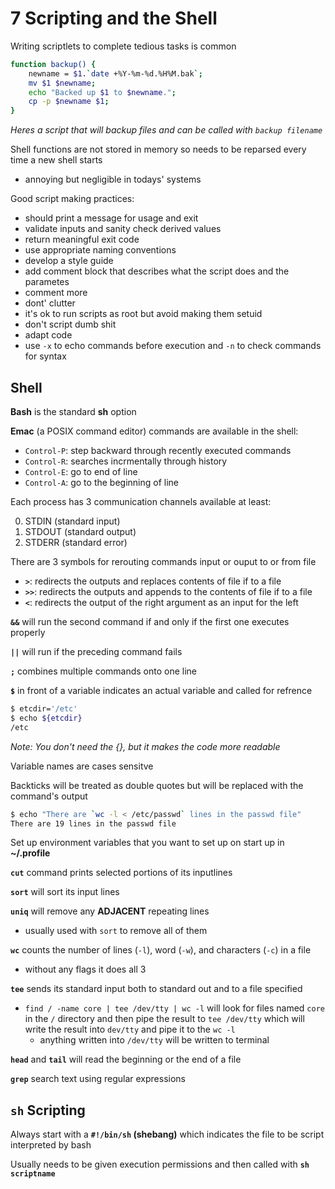 # 7 Scripting and the Shell

Writing scriptlets to complete tedious tasks is common

```sh
function backup() {
    newname = $1.`date +%Y-%m-%d.%H%M.bak`;
    mv $1 $newname;
    echo "Backed up $1 to $newname.";
    cp -p $newname $1;
}
```

_Heres a script that will backup files and can be called with `backup filename`_

Shell functions are not stored in memory so needs to be reparsed every time a new shell starts

- annoying but negligible in todays' systems

Good script making practices:

- should print a message for usage and exit
- validate inputs and sanity check derived values
- return meaningful exit code
- use appropriate naming conventions
- develop a style guide
- add comment block that describes what the script does and the parametes
- comment more
- dont' clutter
- it's ok to run scripts as root but avoid making them setuid
- don't script dumb shit
- adapt code
- use `-x` to echo commands before execution and `-n` to check commands for syntax

## Shell

**Bash** is the standard **sh** option

**Emac** (a POSIX command editor) commands are available in the shell:

- `Control-P`: step backward through recently executed commands
- `Control-R`: searches incrmentally through history
- `Control-E`: go to end of line
- `Control-A`: go to the beginning of line

Each process has 3 communication channels available at least:

0. STDIN (standard input)
1. STDOUT (standard output)
2. STDERR (standard error)

There are 3 symbols for rerouting commands input or ouput to or from file

- **`>`**: redirects the outputs and replaces contents of file if to a file
- **`>>`**: redirects the outputs and appends to the contents of file if to a file
- **`<`**: redirects the output of the right argument as an input for the left

**`&&`** will run the second command if and only if the first one executes properly

**`||`** will run if the preceding command fails

**`;`** combines multiple commands onto one line

**`$`** in front of a variable indicates an actual variable and called for refrence

```sh
$ etcdir='/etc'
$ echo ${etcdir}
/etc
```

_Note: You don't need the {}, but it makes the code more readable_

Variable names are cases sensitve

Backticks will be treated as double quotes but will be replaced with the command's output

```sh
$ echo "There are `wc -l < /etc/passwd` lines in the passwd file"
There are 19 lines in the passwd file
```

Set up environment variables that you want to set up on start up in **~/.profile**

**`cut`** command prints selected portions of its inputlines

**`sort`** will sort its input lines

**`uniq`** will remove any **ADJACENT** repeating lines

- usually used with `sort` to remove all of them

**`wc`** counts the number of lines (`-l`), word (`-w`), and characters (`-c`) in a file

- without any flags it does all 3

**`tee`** sends its standard input both to standard out and to a file specified

- `find / -name core | tee /dev/tty | wc -l` will look for files named `core` in the `/` directory and then pipe the result to `tee /dev/tty` which will write the result into `dev/tty` and pipe it to the `wc -l`
  - anything written into `/dev/tty` will be written to terminal

**`head`** and **`tail`** will read the beginning or the end of a file

**`grep`** search text using regular expressions

## `sh` Scripting

Always start with a **`#!/bin/sh` (shebang)** which indicates the file to be script interpreted by bash

Usually needs to be given execution permissions and then called with **`sh scriptname`**
